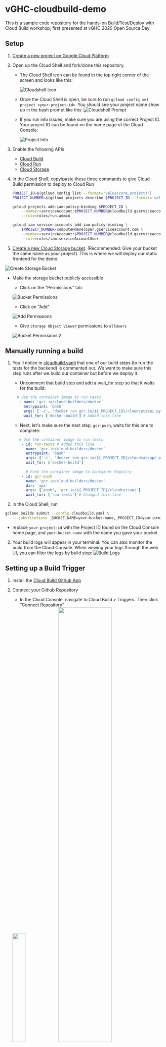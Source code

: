# vGHC-cloudbuild-demo

This is a sample code repository for the hands-on Build/Test/Deploy with Cloud Build workshop, first presented at vGHC 2020 Open Source Day.

## Setup 

1. [Create a new project on Google Cloud Platform](https://cloud.google.com/resource-manager/docs/creating-managing-projects)
1. Open up the Cloud Shell and fork/clone this repository.
    - The Cloud Shell icon can be found in the top right corner of the screen and looks like this: 

        ![Cloudshell Icon](/screenshots/cloudshell.png)
    - Once the Cloud Shell is open, be sure to run `gcloud config set project <your-project-id>`. You should see your project name show up in the bash prompt like this:
    ![Cloudshell Prompt](/screenshots/cloudshell-prompt.png)
    - If you run into issues, make sure you are using the correct Project ID. Your project ID can be found on the home page of the Cloud Console:
    
        ![Project Info](/screenshots/project-info.png)

1. Enable the following APIs
    - [Cloud Build](https://console.cloud.google.com/apis/library/cloudbuild.googleapis.com)
    - [Cloud Run](https://console.cloud.google.com/apis/library/run.googleapis.com)
    - [Cloud Storage](https://console.cloud.google.com/apis/library/storage-component.googleapis.com)
1. In the Cloud Shell, copy/paste these three commands to give Cloud Build permission to deploy to Cloud Run
    ```bash
    PROJECT_ID=$(gcloud config list --format='value(core.project)')
    PROJECT_NUMBER=$(gcloud projects describe $PROJECT_ID --format='value(projectNumber)')
    ```

    ```bash
    gcloud projects add-iam-policy-binding $PROJECT_ID \
        --member=serviceAccount:$PROJECT_NUMBER@cloudbuild.gserviceaccount.com \
        --role=roles/run.admin
    ```

    ```bash
    gcloud iam service-accounts add-iam-policy-binding \
        $PROJECT_NUMBER-compute@developer.gserviceaccount.com \
        --member=serviceAccount:$PROJECT_NUMBER@cloudbuild.gserviceaccount.com \
        --role=roles/iam.serviceAccountUser
    ```
1. [Create a new Cloud Storage bucket](https://console.cloud.google.com/storage/browser?). (Recommended: Give your bucket the same name as your project). This is where we will deploy our static frontend for the demo.

![Create Storage Bucket](/screenshots/create-storage-bucket.png)

- Make the storage bucket publicly accessible
    
    - Click on the "Permissions" tab
    
    ![Bucket Permissions](/screenshots/bucket-permissions.png)
        
    - Click on "Add"
    
    ![Add Permissions](/screenshots/add-permissions.png)
        
    - Give `Storage Object Viewer` permissions to `allUsers`
    
    ![Bucket Permissions 2](/screenshots/bucket-permissions2.png)

## Manually running a build
1. You'll notice in [cloudbuild.yaml](/cloudbuild.yaml) that one of our build steps (to run the tests for the backend) is commented out. We want to make sure this step runs after we build our container but before we deploy it. 
     - Uncomment that build step and add a wait_for step so that it waits for the build:
     ```yaml
       # Use the container image to run tests
        - name: 'gcr.io/cloud-builders/docker'
          entrypoint: 'bash'
          args: ['-c', 'docker run gcr.io/${_PROJECT_ID}/cloudcatsapi pytest -v']
          wait_for: ['docker-build'] # Added this line
     ```
     - Next, let's make sure the next step, `gcr-push`, waits for this one to complete:
    ```yaml
       # Use the container image to run tests
        - id: run-tests # Added this line
          name: 'gcr.io/cloud-builders/docker'
          entrypoint: 'bash'
          args: ['-c', 'docker run gcr.io/${_PROJECT_ID}/cloudcatsapi pytest -v']
          wait_for: ['docker-build'] 
        
          # Push the container image to Container Registry
        - id: gcr-push
          name: 'gcr.io/cloud-builders/docker'
          dir: 'api'
          args: ['push', 'gcr.io/${_PROJECT_ID}/cloudcatsapi']
          wait_for: ['run-tests'] # Changed this line
     ```


1. In the Cloud Shell, run 
```bash
gcloud builds submit --config cloudbuild.yaml \
	--substitutions _BUCKET_NAME=your-bucket-name,_PROJECT_ID=your-project-id

```

- replace `your-project-id` with the Project ID found on the Cloud Console home page, and `your-bucket-name` with the name you gave your bucket

2. Your build logs will appear in your terminal. You can also monitor the build from the Cloud Console. When viewing your logs through the web UI, you can filter the logs by build step:
![Build Logs](/screenshots/build-logs.png)

## Setting up a Build Trigger
1. Install the [Cloud Build Github App](https://github.com/marketplace/google-cloud-build)

1. Connect your Github Repository
    - In the Cloud Console, navigate to Cloud Build > Triggers. Then click “Connect Repository”
    
    <img src="/screenshots/create-trigger.png" width="30%" /> 
    <img src="/screenshots/create-trigger2.png" width="60%" /> 
    
    - Select GitHub as your source. You should be prompted to sign in to GitHub to authorize Cloud Build.
    
    <img src="/screenshots/create-trigger3.png" width="60%" /> 
    <img src="/screenshots/create-trigger4.png" width="30%" /> 
    
    - Give Cloud Build access to your repository.
    
    <img src="/screenshots/create-trigger6.png" width="45%" /> 
    <img src="/screenshots/create-trigger5.png" width="45%" /> 
    
2. Configure settings for the GitHub Trigger
    - Name the trigger, give it a description, and specify that it’s activated by pushing to the main branch
    
    <img src="/screenshots/configure-trigger.png" width="50%" />
    
    - You can tell Cloud Build which specific files to look for changes in to trigger a build. Here, we’re telling Cloud Build to ignore .gitignore and our Markdown files.
    
    ![Configure Trigger](/screenshots/configure-trigger2.png)
    
    - You can also specify the substitution variables that we previously passed in through the command line
    ![Configure Trigger](/screenshots/configure-trigger3.png)

## Testing the Build Trigger

1. We're going to connect the website with the backend API, merge those new changes to the main branch, and trigger a new build.
    - Navigate to [frontend/src/js/gallery.js](frontend/src/js/gallery.js). You should see some commented out code. Let's uncomment it.
    ```javascript
    const axios = require('axios').default;
    const catApi = 'http://localhost:5000';


    $(document).ready(function () {
         let htmlString = '';
         for (let i = 0; i < 10; i++) {
            axios.get(`${catApi}/cat`).then((resp) => {
                 htmlString += `<a href="${resp.data}" data-lightbox="cat-img"><img src=${resp.data}</a>`;
                 $('.gallery').html(htmlString);
             })
         }
     });

    ```
    - Next, let's change the URL at the top to point to the deployed API instead of localhost. We can find the URL for the API in the Cloud Build logs.
    ![Build Logs](/screenshots/build-logs2.png)
    - Copy this URL into the file you're editing:
    ```javascript
    const axios = require('axios').default;
    const catApi = "https://cloudcatsapi-k3dzw45ylq-uc.a.run.app"; #Changed this line
    ```
    - Now merge those changes into the main branch and watch the build complete!
